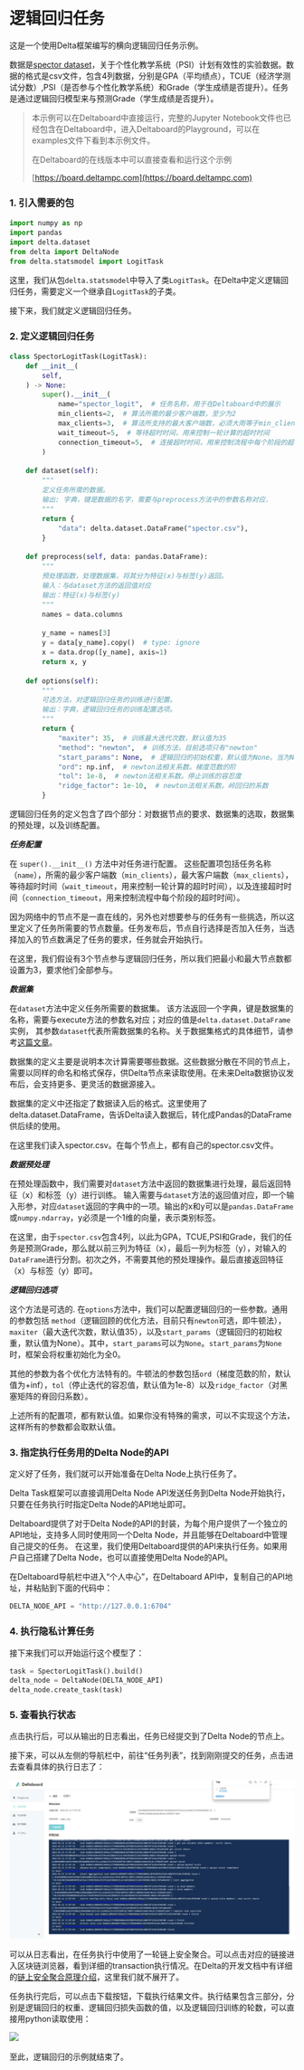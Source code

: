 # 逻辑回归任务

这是一个使用Delta框架编写的横向逻辑回归任务示例。

数据是[spector dataset](https://www.statsmodels.org/stable/datasets/generated/spector.html)，关于个性化教学系统（PSI）计划有效性的实验数据。数据的格式是csv文件，包含4列数据，分别是GPA（平均绩点），TCUE（经济学测试分数）,PSI（是否参与个性化教学系统）和Grade（学生成绩是否提升）。任务是通过逻辑回归模型来与预测Grade（学生成绩是否提升）。

> 本示例可以在Deltaboard中直接运行，完整的Jupyter Notebook文件也已经包含在Deltaboard中，进入Deltaboard的Playground，可以在examples文件下看到本示例文件。
>
> 在Deltaboard的在线版本中可以直接查看和运行这个示例
>
> [https://board.deltampc.com](https://board.deltampc.com)

### 1. 引入需要的包

```python
import numpy as np
import pandas
import delta.dataset
from delta import DeltaNode
from delta.statsmodel import LogitTask
```

这里，我们从包`delta.statsmodel`中导入了类`LogitTask`。在Delta中定义逻辑回归任务，需要定义一个继承自`LogitTask`的子类。

接下来，我们就定义逻辑回归任务。

### 2. 定义逻辑回归任务

```python
class SpectorLogitTask(LogitTask):
    def __init__(
        self,
    ) -> None:
        super().__init__(
            name="spector_logit",  # 任务名称，用于在Deltaboard中的展示
            min_clients=2,  # 算法所需的最少客户端数，至少为2
            max_clients=3,  # 算法所支持的最大客户端数，必须大雨等于min_clients
            wait_timeout=5,  # 等待超时时间，用来控制一轮计算的超时时间
            connection_timeout=5,  # 连接超时时间，用来控制流程中每个阶段的超时时间
        )

    def dataset(self):
        """
        定义任务所需的数据。
        输出: 字典，键是数据的名字，需要与preprocess方法中的参数名称对应.
        """
        return {
            "data": delta.dataset.DataFrame("spector.csv"),
        }

    def preprocess(self, data: pandas.DataFrame):
        """
        预处理函数，处理数据集，将其分为特征(x)与标签(y)返回。
        输入：与dataset方法的返回值对应
        输出：特征(x)与标签(y)
        """
        names = data.columns

        y_name = names[3]
        y = data[y_name].copy()  # type: ignore
        x = data.drop([y_name], axis=1)
        return x, y
    
    def options(self):
        """
        可选方法，对逻辑回归任务的训练进行配置。
        输出：字典，逻辑回归任务的训练配置选项。
        """
        return {
            "maxiter": 35,  # 训练最大迭代次数，默认值为35
            "method": "newton",  # 训练方法，目前选项只有"newton"
            "start_params": None,  # 逻辑回归的初始权重，默认值为None。当为None时，会将权重初始化为全0
            "ord": np.inf,  # newton法相关系数。梯度范数的阶
            "tol": 1e-8,  # newton法相关系数。停止训练的容忍度
            "ridge_factor": 1e-10,  # newton法相关系数。岭回归的系数
        }
```

逻辑回归任务的定义包含了四个部分：对数据节点的要求、数据集的选取，数据集的预处理，以及训练配置。

_**任务配置**_

在 `super().__init__()` 方法中对任务进行配置。 这些配置项包括任务名称（`name`），所需的最少客户端数（`min_clients`），最大客户端数（`max_clients`），等待超时时间（`wait_timeout`，用来控制一轮计算的超时时间），以及连接超时时间（`connection_timeout`，用来控制流程中每个阶段的超时时间）。

因为网络中的节点不是一直在线的，另外也对想要参与的任务有一些挑选，所以这里定义了任务所需要的节点数量。任务发布后，节点自行选择是否加入任务，当选择加入的节点数满足了任务的要求，任务就会开始执行。

在这里，我们假设有3个节点参与逻辑回归任务，所以我们把最小和最大节点数都设置为3，要求他们全部参与。

_**数据集**_

在`dataset`方法中定义任务所需要的数据集。 该方法返回一个字典，键是数据集的名称，需要与execute方法的参数名对应；对应的值是`delta.dataset.DataFrame`实例， 其参数`dataset`代表所需数据集的名称。关于数据集格式的具体细节，请参考[这篇文章](https://docs.deltampc.com/network-deployment/prepare-data)。

数据集的定义主要是说明本次计算需要哪些数据。这些数据分散在不同的节点上，需要以同样的命名和格式保存，供Delta节点来读取使用。在未来Delta数据协议发布后，会支持更多、更灵活的数据源接入。

数据集的定义中还指定了数据读入后的格式。这里使用了delta.dataset.DataFrame，告诉Delta读入数据后，转化成Pandas的DataFrame供后续的使用。

在这里我们读入spector.csv。在每个节点上，都有自己的spector.csv文件。

_**数据预处理**_

在预处理函数中，我们需要对`dataset`方法中返回的数据集进行处理，最后返回特征（x）和标签（y）进行训练。 输入需要与`dataset`方法的返回值对应，即一个输入形参，对应`dataset`返回的字典中的一项。输出的x和y可以是`pandas.DataFrame`或`numpy.ndarray`，y必须是一个1维的向量，表示类别标签。

在这里，由于`spector.csv`包含4列，以此为GPA，TCUE,PSI和Grade，我们的任务是预测Grade，那么就以前三列为特征（x），最后一列为标签（y），对输入的`DataFrame`进行分割。初次之外，不需要其他的预处理操作。最后直接返回特征（x）与标签（y）即可。

_**逻辑回归选项**_

这个方法是可选的. 在`options`方法中，我们可以配置逻辑回归的一些参数。通用的参数包括 `method`（逻辑回顾的优化方法，目前只有`newton`可选，即牛顿法），`maxiter`（最大迭代次数，默认值35），以及`start_params`（逻辑回归的初始权重，默认值为None）。其中，`start_params`可以为`None`。`start_params`为`None`时，框架会将权重初始化为全0。

其他的参数为各个优化方法特有的。牛顿法的参数包括`ord`（梯度范数的阶，默认值为+inf），`tol`（停止迭代的容忍值，默认值为1e-8）以及`ridge_factor`（对黑塞矩阵的脊回归系数）。

上述所有的配置项，都有默认值。如果你没有特殊的需求，可以不实现这个方法，这样所有的参数都会取默认值。

### 3. 指定执行任务用的Delta Node的API

定义好了任务，我们就可以开始准备在Delta Node上执行任务了。

Delta Task框架可以直接调用Delta Node API发送任务到Delta Node开始执行，只要在任务执行时指定Delta Node的API地址即可。

Deltaboard提供了对于Delta Node的API的封装，为每个用户提供了一个独立的API地址，支持多人同时使用同一个Delta Node，并且能够在Deltaboard中管理自己提交的任务。 在这里，我们使用Deltaboard提供的API来执行任务。如果用户自己搭建了Delta Node，也可以直接使用Delta Node的API。

在Deltaboard导航栏中进入“个人中心”，在Deltaboard API中，复制自己的API地址，并粘贴到下面的代码中：

```python
DELTA_NODE_API = "http://127.0.0.1:6704"
```

### 4. 执行隐私计算任务

接下来我们可以开始运行这个模型了：

```python
task = SpectorLogitTask().build()
delta_node = DeltaNode(DELTA_NODE_API)
delta_node.create_task(task)
```

### 5. 查看执行状态

点击执行后，可以从输出的日志看出，任务已经提交到了Delta Node的节点上。

接下来，可以从左侧的导航栏中，前往“任务列表”，找到刚刚提交的任务，点击进去查看具体的执行日志了：

![](../.gitbook/assets/bc90dd4d46c456091636f04747fd488.png)

可以从日志看出，在任务执行中使用了一轮链上安全聚合。可以点击对应的链接进入区块链浏览器，看到详细的transaction执行情况。在Delta的开发文档中有详细的[链上安全聚合原理介绍](../system-design/secure-aggregation-on-blockchain.md)，这里我们就不展开了。

任务执行完后，可以点击下载按钮，下载执行结果文件。执行结果包含三部分，分别是逻辑回归的权重、逻辑回归损失函数的值，以及逻辑回归训练的轮数，可以直接用python读取使用：

![](../.gitbook/assets/lr\_result.png)

至此，逻辑回归的示例就结束了。
